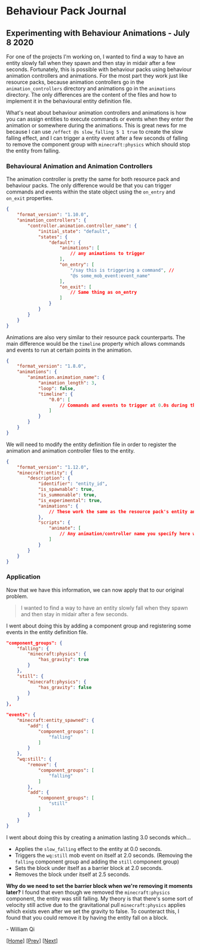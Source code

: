 # Behaviour Pack Journal

## Experimenting with Behaviour Animations - July 8 2020

For one of the projects I'm working on, I wanted to find a way to have an entity slowly fall when they spawn and then stay in midair after a few seconds. Fortunately, this is possible with behaviour packs using behaviour animation controllers and animations.
For the most part they work just like resource packs, because animation controllers go in the `animation_controllers` directory and animations go in the `animations` directory. The only differences are the content of the files and how to implement it in the behavioural entity definition file.

What's neat about behaviour animation controllers and animations is how you can assign entities to execute commands or events when they enter the animation or somewhere during the animations. This is great news for me because I can use `/effect @s slow_falling 5 1 true` to create the slow falling effect, and I can trigger a entity event after a few seconds of falling to remove the component group with `minecraft:physics` which should stop the entity from falling.

### Behavioural Animation and Animation Controllers

The animation controller is pretty the same for both resource pack and behaviour packs. The only difference would be that you can trigger commands and events within the state object using the `on_entry` and `on_exit` properties.

```json
{
    "format_version": "1.10.0",
    "animation_controllers": {
        "controller.animation.controller_name": {
            "initial_state": "default",
            "states": {
                "default": {
                    "animations": [
                        // any animations to trigger
                    ],
                    "on_entry": [
                        "/say this is triggering a command", //
                        "@s some_mob_event:event_name"
                    ],
                    "on_exit": [
                        // Same thing as on_entry
                    ]
                }
            }
        }
    }
}
```

Animations are also very similar to their resource pack counterparts. The main difference would be the `timeline` property which allows commands and events to run at certain points in the animation.
```json
{
    "format_version": "1.8.0",
    "animations": {
        "animation.animation_name": {
            "animation_length": 3,
            "loop": false,
            "timeline": {
                "0.0": [
                    // Commands and events to trigger at 0.0s during the animation.
                ]
            }
        }
    }
}
```

We will need to modify the entity definition file in order to register the animation and animation controller files to the entity.
```json
{
    "format_version": "1.12.0",
    "minecraft:entity": {
        "description": {
            "identifier": "entity_id",
            "is_spawnable": true,
            "is_summonable": true,
            "is_experimental": true,
            "animations": {
                // These work the same as the resource pack's entity animation property.
            },
            "scripts": {
                "animate": [
                    // Any animation/controller name you specify here will be automatically run.
                ]
            }
        }
    }
}
```

### Application

Now that we have this information, we can now apply that to our original problem.

> I wanted to find a way to have an entity slowly fall when they spawn and then stay in midair after a few seconds.

I went about doing this by adding a component group and registering some events in the entity definition file.
```json
"component_groups": {
    "falling": {
        "minecraft:physics": {
            "has_gravity": true
        }
    },
    "still": {
        "minecraft:physics": {
            "has_gravity": false
        }
    }
},

"events": {
    "minecraft:entity_spawned": {
        "add": {
            "component_groups": [
                "falling"
            ]
        }
    },
    "wq:still": {
        "remove": {
            "component_groups": [
                "falling"
            ]
        },
        "add": {
            "component_groups": [
                "still"
            ]
        }
    }
}
```

I went about doing this by creating a animation lasting 3.0 seconds which...
- Applies the `slow_falling` effect to the entity at 0.0 seconds.
- Triggers the `wq:still` mob event on itself at 2.0 seconds. (Removing the `falling` component group and adding the `still` component group)
- Sets the block under itself as a barrier block at 2.0 seconds.
- Removes the block under itself at 2.5 seconds.

**Why do we need to set the barrier block when we're removing it moments later?**
I found that even though we removed the `minecraft:physics` component, the entity was still falling. My theory is that there's some sort of velocity still active due to the gravitational pull `minecraft:physics` applies which exists even after we set the gravity to false. To counteract this, I found that you could remove it by having the entity fall on a block.

\- William Qi

[[Home]](../index.md) [[Prev]](Introduction-July-6-2020.md) [[Next]](Projectiles-July-19-2020.md)